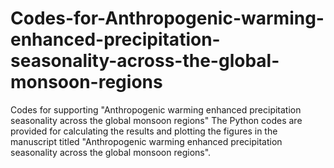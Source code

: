 # Codes-for-Anthropogenic-warming-enhanced-precipitation-seasonality-across-the-global-monsoon-regions
Codes for supporting "Anthropogenic warming enhanced precipitation seasonality across the global monsoon regions"
The Python codes are provided for calculating the results and plotting the figures in the manuscript titled "Anthropogenic warming enhanced precipitation seasonality across the global monsoon regions".
